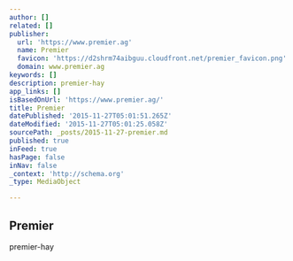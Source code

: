 ```yaml
---
author: []
related: []
publisher:
  url: 'https://www.premier.ag'
  name: Premier
  favicon: 'https://d2shrm74aibguu.cloudfront.net/premier_favicon.png'
  domain: www.premier.ag
keywords: []
description: premier-hay
app_links: []
isBasedOnUrl: 'https://www.premier.ag/'
title: Premier
datePublished: '2015-11-27T05:01:51.265Z'
dateModified: '2015-11-27T05:01:25.058Z'
sourcePath: _posts/2015-11-27-premier.md
published: true
inFeed: true
hasPage: false
inNav: false
_context: 'http://schema.org'
_type: MediaObject

---
```

<article style=""><h1>Premier</h1><p>premier-hay</p></article>
